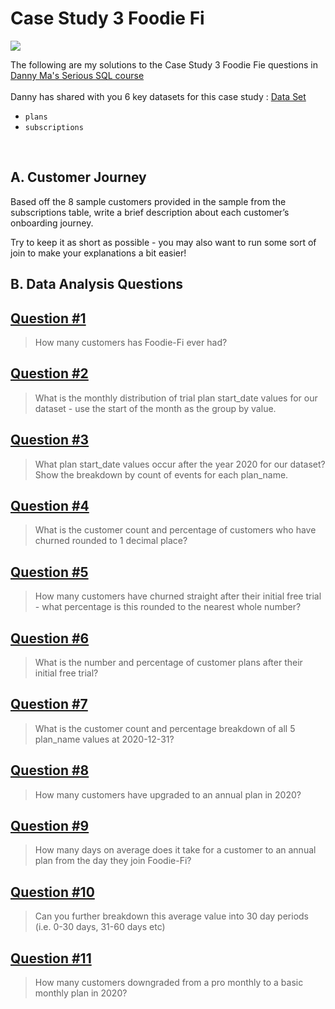 # Case Study 3 Foodie Fi

<img src='https://img.shields.io/badge/Microsoft%20SQL%20Server-CC2927?style=for-the-badge&logo=microsoft%20sql%20server&logoColor=white)'/>

The following are my solutions to the Case Study 3 Foodie Fie questions in 
[Danny Ma's Serious SQL course](https://www.datawithdanny.com/ "Data With Danny")
<br/>
<br/>
Danny has shared with you 6 key datasets for this case study :
[Data Set](https://github.com/Shailesh-python/Case_Study_3_Pizza_Runner/blob/main/Datasets%20and%20Tables)
<br/>
- `plans`
- `subscriptions`
<br/>

## A. Customer Journey

Based off the 8 sample customers provided in the sample from the subscriptions table, write a brief description about each customer’s onboarding journey.

Try to keep it as short as possible - you may also want to run some sort of join to make your explanations a bit easier!

## B. Data Analysis Questions

## [Question #1](#case-study-questions)
> How many customers has Foodie-Fi ever had?

## [Question #2](#case-study-questions)
> What is the monthly distribution of trial plan start_date values for our dataset - use the start of the month as the group by value.

## [Question #3](#case-study-questions)
> What plan start_date values occur after the year 2020 for our dataset? Show the breakdown by count of events for each plan_name.

## [Question #4](#case-study-questions)
> What is the customer count and percentage of customers who have churned rounded to 1 decimal place?

## [Question #5](#case-study-questions)
> How many customers have churned straight after their initial free trial - what percentage is this rounded to the nearest whole number?

## [Question #6](#case-study-questions)
> What is the number and percentage of customer plans after their initial free trial?

## [Question #7](#case-study-questions)
> What is the customer count and percentage breakdown of all 5 plan_name values at 2020-12-31?

## [Question #8](#case-study-questions)
> How many customers have upgraded to an annual plan in 2020?

## [Question #9](#case-study-questions)
> How many days on average does it take for a customer to an annual plan from the day they join Foodie-Fi?
> 
## [Question #10](#case-study-questions)
> Can you further breakdown this average value into 30 day periods (i.e. 0-30 days, 31-60 days etc)
> 
## [Question #11](#case-study-questions)
> How many customers downgraded from a pro monthly to a basic monthly plan in 2020?

















